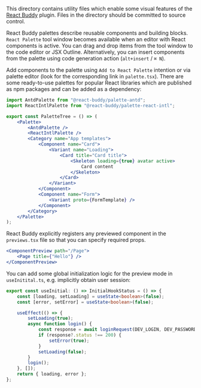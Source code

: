 This directory contains utility files which enable some visual features of the
[React Buddy](https://plugins.jetbrains.com/plugin/17467-react-buddy/) plugin.
Files in the directory should be committed to source control.

React Buddy palettes describe reusable components and building blocks. `React Palette` tool window becomes available
when an editor with React components is active. You can drag and drop items from the tool window to the code editor or
JSX Outline. Alternatively, you can insert components from the palette using code generation
action (`alt+insert` / `⌘ N`).

Add components to the palette using `Add to React Palette` intention or via palette editor (look for the corresponding
link in `palette.tsx`). There are some ready-to-use palettes for popular React libraries which are published as npm
packages and can be added as a dependency:

```jsx
import AntdPalette from "@react-buddy/palette-antd";
import ReactIntlPalette from "@react-buddy/palette-react-intl";

export const PaletteTree = () => (
	<Palette>
		<AntdPalette />
		<ReactIntlPalette />
		<Category name="App templates">
			<Component name="Card">
				<Variant name="Loading">
					<Card title="Card title">
						<Skeleton loading={true} avatar active>
							Card content
						</Skeleton>
					</Card>
				</Variant>
			</Component>
			<Component name="Form">
				<Variant proto={FormTemplate} />
			</Component>
		</Category>
	</Palette>
);
```

React Buddy explicitly registers any previewed component in the `previews.tsx` file so that you can specify required
props.

```jsx
<ComponentPreview path="/Page">
	<Page title={"Hello"} />
</ComponentPreview>
```

You can add some global initialization logic for the preview mode in `useInitital.ts`,
e.g. implicitly obtain user session:

```typescript
export const useInitial: () => InitialHookStatus = () => {
	const [loading, setLoading] = useState<boolean>(false);
	const [error, setError] = useState<boolean>(false);

	useEffect(() => {
		setLoading(true);
		async function login() {
			const response = await loginRequest(DEV_LOGIN, DEV_PASSWORD);
			if (response?.status !== 200) {
				setError(true);
			}
			setLoading(false);
		}
		login();
	}, []);
	return { loading, error };
};
```
